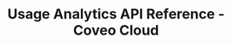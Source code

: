 ---
layout: redoc_page
title: Usage Analytics API Reference - Coveo Cloud
categories: api_docs
apiId: UsageAnalytics
swagger: ../../api_docs/UsageAnalytics.yml
ghPagesSiteName: /cloudv2-docs-site
---